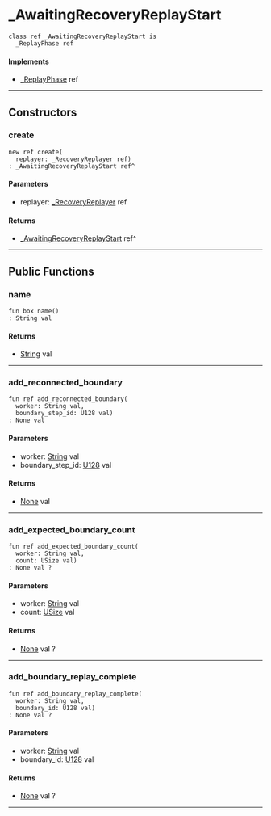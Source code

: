 # _AwaitingRecoveryReplayStart

```pony
class ref _AwaitingRecoveryReplayStart is
  _ReplayPhase ref
```

#### Implements

* [_ReplayPhase](wallaroo-ent-recovery-_ReplayPhase) ref

---

## Constructors

### create

```pony
new ref create(
  replayer: _RecoveryReplayer ref)
: _AwaitingRecoveryReplayStart ref^
```
#### Parameters

*   replayer: [_RecoveryReplayer](wallaroo-ent-recovery-_RecoveryReplayer) ref

#### Returns

* [_AwaitingRecoveryReplayStart](wallaroo-ent-recovery-_AwaitingRecoveryReplayStart) ref^

---

## Public Functions

### name

```pony
fun box name()
: String val
```

#### Returns

* [String](builtin-String) val

---

### add_reconnected_boundary

```pony
fun ref add_reconnected_boundary(
  worker: String val,
  boundary_step_id: U128 val)
: None val
```
#### Parameters

*   worker: [String](builtin-String) val
*   boundary_step_id: [U128](builtin-U128) val

#### Returns

* [None](builtin-None) val

---

### add_expected_boundary_count

```pony
fun ref add_expected_boundary_count(
  worker: String val,
  count: USize val)
: None val ?
```
#### Parameters

*   worker: [String](builtin-String) val
*   count: [USize](builtin-USize) val

#### Returns

* [None](builtin-None) val ?

---

### add_boundary_replay_complete

```pony
fun ref add_boundary_replay_complete(
  worker: String val,
  boundary_id: U128 val)
: None val ?
```
#### Parameters

*   worker: [String](builtin-String) val
*   boundary_id: [U128](builtin-U128) val

#### Returns

* [None](builtin-None) val ?

---

